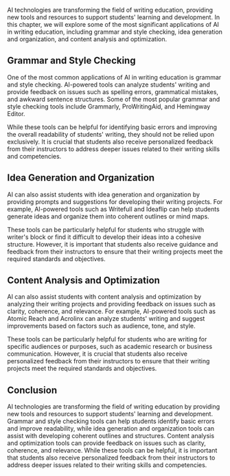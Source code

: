 
AI technologies are transforming the field of writing education, providing new tools and resources to support students' learning and development. In this chapter, we will explore some of the most significant applications of AI in writing education, including grammar and style checking, idea generation and organization, and content analysis and optimization.

Grammar and Style Checking
--------------------------

One of the most common applications of AI in writing education is grammar and style checking. AI-powered tools can analyze students' writing and provide feedback on issues such as spelling errors, grammatical mistakes, and awkward sentence structures. Some of the most popular grammar and style checking tools include Grammarly, ProWritingAid, and Hemingway Editor.

While these tools can be helpful for identifying basic errors and improving the overall readability of students' writing, they should not be relied upon exclusively. It is crucial that students also receive personalized feedback from their instructors to address deeper issues related to their writing skills and competencies.

Idea Generation and Organization
--------------------------------

AI can also assist students with idea generation and organization by providing prompts and suggestions for developing their writing projects. For example, AI-powered tools such as Writefull and Ideaflip can help students generate ideas and organize them into coherent outlines or mind maps.

These tools can be particularly helpful for students who struggle with writer's block or find it difficult to develop their ideas into a cohesive structure. However, it is important that students also receive guidance and feedback from their instructors to ensure that their writing projects meet the required standards and objectives.

Content Analysis and Optimization
---------------------------------

AI can also assist students with content analysis and optimization by analyzing their writing projects and providing feedback on issues such as clarity, coherence, and relevance. For example, AI-powered tools such as Atomic Reach and Acrolinx can analyze students' writing and suggest improvements based on factors such as audience, tone, and style.

These tools can be particularly helpful for students who are writing for specific audiences or purposes, such as academic research or business communication. However, it is crucial that students also receive personalized feedback from their instructors to ensure that their writing projects meet the required standards and objectives.

Conclusion
----------

AI technologies are transforming the field of writing education by providing new tools and resources to support students' learning and development. Grammar and style checking tools can help students identify basic errors and improve readability, while idea generation and organization tools can assist with developing coherent outlines and structures. Content analysis and optimization tools can provide feedback on issues such as clarity, coherence, and relevance. While these tools can be helpful, it is important that students also receive personalized feedback from their instructors to address deeper issues related to their writing skills and competencies.
